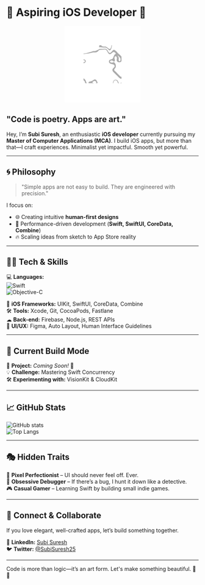 # 🍏 Aspiring iOS Developer 🚀  
<p align="center">
    <picture>
        <img src="https://github.com/Subisuresh321/Subisuresh321/blob/3456917134706a0a164844daeaebf06bceb38218/Untitleddesign-2-ezgif.com-effects-2.gif" alt="Animated GIF" width="200">
    </picture>
</p>

## "Code is poetry. Apps are art."

Hey, I’m **Subi Suresh**, an enthusiastic **iOS developer** currently pursuing my **Master of Computer Applications (MCA)**. I build iOS apps, but more than that—I craft experiences. Minimalist yet impactful. Smooth yet powerful.

---

## 🌀 Philosophy  
> "Simple apps are not easy to build. They are engineered with precision."  

I focus on:  
- 🌐 Creating intuitive **human-first designs**  
- 🚀 Performance-driven development (**Swift, SwiftUI, CoreData, Combine**)  
- 🔥 Scaling ideas from sketch to App Store reality  

---

## 👨‍💻 Tech & Skills  
💻 **Languages:**  
![Swift](https://img.shields.io/badge/Swift-FA7343?logo=swift&logoColor=white&style=for-the-badge)  
![Objective-C](https://img.shields.io/badge/Objective--C-438DD3?logo=apple&logoColor=white&style=for-the-badge)  

📱 **iOS Frameworks:** UIKit, SwiftUI, CoreData, Combine  
🛠 **Tools:** Xcode, Git, CocoaPods, Fastlane  
☁ **Back-end:** Firebase, Node.js, REST APIs  
🎨 **UI/UX:** Figma, Auto Layout, Human Interface Guidelines  

---

## 🚀 Current Build Mode  
🎯 **Project:** *Coming Soon!* 🚀  
💡 **Challenge:** Mastering Swift Concurrency  
🛠 **Experimenting with:** VisionKit & CloudKit  

---

## 📈 GitHub Stats  
![GitHub stats](https://github-readme-stats.vercel.app/api?username=Subisuresh321&show_icons=true&theme=swift)  
![Top Langs](https://github-readme-stats.vercel.app/api/top-langs/?username=Subisuresh321&layout=compact&theme=swift)  

---

## 🎭 Hidden Traits  
🎨 **Pixel Perfectionist** – UI should never feel off. Ever.  
🔎 **Obsessive Debugger** – If there’s a bug, I hunt it down like a detective.  
🎮 **Casual Gamer** – Learning Swift by building small indie games.  

---

## 🤝 Connect & Collaborate  
If you love elegant, well-crafted apps, let’s build something together.  

🔗 **LinkedIn:** [Subi Suresh](https://www.linkedin.com/in/subisuresh2503)  
🐦 **Twitter:** [@SubiSuresh25](https://x.com/subisuresh25) 

---

Code is more than logic—it’s an art form. Let's make something beautiful. 🚀📱
